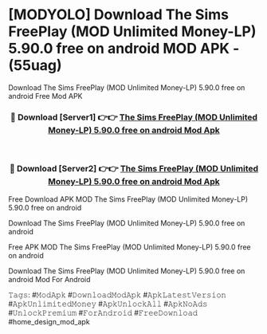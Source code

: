 # [MODYOLO] Download The Sims FreePlay (MOD Unlimited Money-LP) 5.90.0 free on android MOD APK - (55uag)
Download The Sims FreePlay (MOD Unlimited Money-LP) 5.90.0 free on android Free Mod APK

<div align="center">
<h3>🔴 Download [Server1] 👉👉 <a href="https://apk-comot.site?title=The_Sims_FreePlay_(MOD_Unlimited_Money-LP)_5.90.0_free_on_android">The Sims FreePlay (MOD Unlimited Money-LP) 5.90.0 free on android Mod Apk</a></h3><br>

<h3>🔴 Download [Server2] 👉👉 <a href="https://apk-comot.site?title=The_Sims_FreePlay_(MOD_Unlimited_Money-LP)_5.90.0_free_on_android">The Sims FreePlay (MOD Unlimited Money-LP) 5.90.0 free on android Mod Apk</a></h3>
</div>


Free Download APK MOD The Sims FreePlay (MOD Unlimited Money-LP) 5.90.0 free on android

Download The Sims FreePlay (MOD Unlimited Money-LP) 5.90.0 free on android 

Free APK MOD The Sims FreePlay (MOD Unlimited Money-LP) 5.90.0 free on android 

Download The Sims FreePlay (MOD Unlimited Money-LP) 5.90.0 free on android Mod For Android

𝚃𝚊𝚐𝚜: #𝙼𝚘𝚍𝙰𝚙𝚔 #𝙳𝚘𝚠𝚗𝚕𝚘𝚊𝚍𝙼𝚘𝚍𝙰𝚙𝚔 #𝙰𝚙𝚔𝙻𝚊𝚝𝚎𝚜𝚝𝚅𝚎𝚛𝚜𝚒𝚘𝚗 #𝙰𝚙𝚔𝚄𝚗𝚕𝚒𝚖𝚒𝚝𝚎𝚍𝙼𝚘𝚗𝚎𝚢 #𝙰𝚙𝚔𝚄𝚗𝚕𝚘𝚌𝚔𝙰𝚕𝚕 #𝙰𝚙𝚔𝙽𝚘𝙰𝚍𝚜 #𝚄𝚗𝚕𝚘𝚌𝚔𝙿𝚛𝚎𝚖𝚒𝚞𝚖 #𝙵𝚘𝚛𝙰𝚗𝚍𝚛𝚘𝚒𝚍 #𝙵𝚛𝚎𝚎𝙳𝚘𝚠𝚗𝚕𝚘𝚊𝚍 #home_design_mod_apk